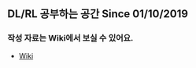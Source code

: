 ## DL/RL 공부하는 공간 Since 01/10/2019

### 작성 자료는 Wiki에서 보실 수 있어요. 
  - [Wiki](https://github.com/ickkim/DL/wiki)
